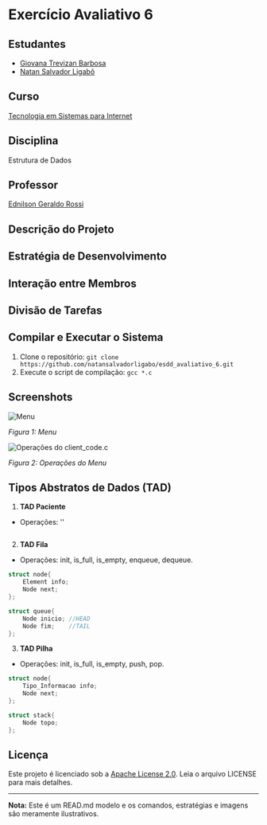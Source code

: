 # Exercício Avaliativo 6

## Estudantes
- [Giovana Trevizan Barbosa](https://www.linkedin.com/in/giovanatrevizanbarbosa/)
- [Natan Salvador Ligabô](https://www.linkedin.com/in/natansalvadorligabo/)

## Curso
[Tecnologia em Sistemas para Internet](https://www.arq.ifsp.edu.br/superiores/tecnologia-em-sistemas-para-internet)

## Disciplina
Estrutura de Dados

## Professor
[Ednilson Geraldo Rossi](https://www.linkedin.com/in/ednilsonrossi/)

## Descrição do Projeto


## Estratégia de Desenvolvimento


## Interação entre Membros


## Divisão de Tarefas


## Compilar e Executar o Sistema
1. Clone o repositório: `git clone https://github.com/natansalvadorligabo/esdd_avaliativo_6.git`
2. Execute o script de compilação: `gcc *.c`

## Screenshots
![Menu](screenshots/login.png)

*Figura 1: Menu*

![Operações do client_code.c](screenshots/dashboard.png)

*Figura 2: Operações do Menu*

## Tipos Abstratos de Dados (TAD)
1. **TAD Paciente**
- Operações: ''
```c

```

2. **TAD Fila**
- Operações: init, is_full, is_empty, enqueue, dequeue.
```c
struct node{
    Element info;
    Node next;
};

struct queue{
    Node inicio; //HEAD
    Node fim;    //TAIL
};
```

3. **TAD Pilha**
- Operações: init, is_full, is_empty, push, pop.
```c
struct node{
    Tipo_Informacao info;
    Node next;
};

struct stack{
    Node topo;
};
```

## Licença
Este projeto é licenciado sob a [Apache License 2.0](LICENSE). Leia o arquivo LICENSE para mais detalhes.

---

**Nota:** Este é um READ.md modelo e os comandos, estratégias e imagens são meramente ilustrativos.